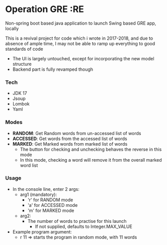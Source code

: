 # Operation GRE :RE

Non-spring boot based java application to launch Swing based GRE app, locally

This is a revival project for code which i wrote in 2017-2018, and due to absence of ample time, I may not be able to
ramp up everything to good standards of code

- The UI is largely untouched, except for incorporating the new model structure
- Backend part is fully revamped though

### Tech

- JDK 17
- Jsoup
- Lombok
- Yaml

### Modes

- **RANDOM**: Get Random words from un-accessed list of words
- **ACCESSED**: Get words from the accessed list of words
- **MARKED**: Get Marked words from marked list of words
    * The button for checking and unchecking behaves the reverse in this mode
    * In this mode, checking a word will remove it from the overall marked word list

### Usage

- In the console line, enter 2 args:
    * arg1 (mandatory):
        * 'r' for RANDOM mode
        * 'a' for ACCESSED mode
        * 'm' for MARKED mode
    * arg2:
        * The number of words to practise for this launch
            * If not supplied, defaults to Integer.MAX_VALUE
- Example program argument:
    * r 11 => starts the program in random mode, with 11 words